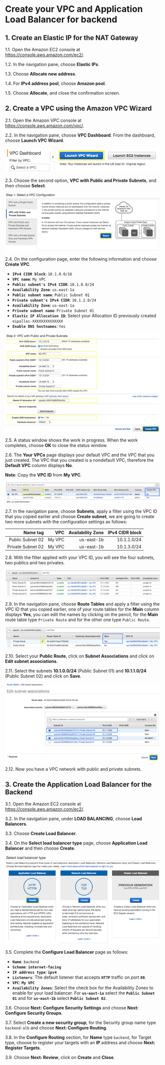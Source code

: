 # Create your VPC and Application Load Balancer for backend

## 1. Create an Elastic IP for the NAT Gateway

1.1\. Open the Amazon EC2 console at https://console.aws.amazon.com/ec2/.

1.2\. In the navigation pane, choose **Elastic IPs**.

1.3\. Choose **Allocate new address**.

1.4\. For **IPv4 address pool**, choose **Amazon pool**.

1.5\. Choose **Allocate**, and close the confirmation screen.

## 2. Create a VPC using the Amazon VPC Wizard

2.1\. Open the Amazon VPC console at https://console.aws.amazon.com/vpc/.

2.2\. In the navigation pane, choose **VPC Dashboard**. From the dashboard, choose **Launch VPC Wizard**.

![Launch VPC Wizard](../images/launch-vpc-wizard.png)

2.3\. Choose the second option, **VPC with Public and Private Subnets**, and then choose **Select**.

![Select a VPC Configuration](../images/select-wizard.png)

2.4\. On the configuration page, enter the following information and choose **Create VPC**.

* **`IPv4 CIDR block`**: `10.1.0.0/16`
* **`VPC name`**: `My VPC`
* **`Public subnet's IPv4 CIDR`**: `10.1.0.0/24`
* **`Availability Zone`**: `us-east-1a`
* **`Public subnet name`**: `Public Subnet 01`
* **`Private subnet's IPv4 CIDR`**: `10.1.2.0/24`
* **`Availability Zone`**: `us-east-1a`
* **`Private subnet name`**: `Private Subnet 01`
* **`Elastic IP Allocation ID`**: Select your Allocation ID previously created `eipalloc-XXXXXXXXXXXXXX`
* **`Enable DNS hostnames`**: `Yes`

![Select a VPC Configuration](../images/public-private-wizard.png)

2.5\. A status window shows the work in progress. When the work completes, choose **OK** to close the status window.

2.6\. The **Your VPCs** page displays your default VPC and the VPC that you just created. The VPC that you created is a nondefault VPC, therefore the **Default VPC** column displays **No**.

**Note**: Copy the **VPC ID** from **My VPC**.

![Your VPCs](../images/vpcs.png)

2.7\. In the navigation pane, choose **Subnets**, apply a filter using the VPC ID that you copied earlier and choose **Create subnet**, we are going to create two more subnets with the configuration settings as follows:

| Name tag | VPC | Availability Zone | IPv4 CIDR block |
| ------:| -----------:| -----------:| -----------:|
| Public Subnet 02  | My VPC | us-east-1b | 10.1.1.0/24 |
| Private Subnet 02  | My VPC | us-east-1b | 10.1.3.0/24 |

2.8\. With the filter applied with your VPC ID, you will see the four subnets, two publics and two privates.

![Your Subnets](../images/subnets.png)

2.9\. In the navigation pane, choose **Route Tables** and apply a filter using the VPC ID that you copied earlier, one of your route tables for the **Main** column displays **Yes**, you can edit the names by clicking on the pencil, for the **Main** route table type `Private Route` and for the other one type `Public Route`. 

![Route Tables](../images/route-tables.png)

2.10\. Select your **Public Route**, click on **Subnet Associations** and click on **Edit subnet associations**.

2.11\. Select the subnets **10.1.0.0/24** (Public Subnet 01) and **10.1.1.0/24** (Public Subnet 02) and click on **Save**.

![Subnets for the Public Route](../images/route-edit-subnets.png)

2.12\. Now you have a VPC network with public and private subnets.

## 3. Create the Application Load Balancer for the Backend

3.1\. Open the Amazon EC2 console at https://console.aws.amazon.com/ec2/.

3.2\. In the navigation pane, under **LOAD BALANCING**, choose **Load Balancers**.

3.3\. Choose **Create Load Balancer**.

3.4\. On the **Select load balancer type** page, choose **Application Load Balancer** and then choose **Create**.

![ALB Select](../images/alb-select.png)

3.5\. Complete the **Configure Load Balancer** page as follows:

* **``Name``**: `backend`
* **``Scheme``**: **``internet-facing``**
* **``IP address type``**: **``ipv4``**
* **``Listeners``**: The default listener that accepts **``HTTP``** traffic on port **``80``**.
* **``VPC``**: **``My VPC``**
* **``Availability Zones``**: Select the check box for the Availability Zones to enable for your load balancer. For **``us-east-1a``** select the **``Public Subnet 01``** and for **``us-east-1b``** select **``Public Subnet 02``**.

3.6\. Choose **Next: Configure Security Settings** and choose **Next: Configure Security Groups**.

3.7\. Select **Create a new security group**, for the Security group name type `backend-alb` and choose **Next: Configure Routing**.

3.8\. In the **Configure Routing** section, for **Name** type `backend`, for Target type, choose to register your targets with an **IP** address and choose **Next: Register Targets**.

3.9\. Choose **Next: Review**, click on **Create** and **Close**.
